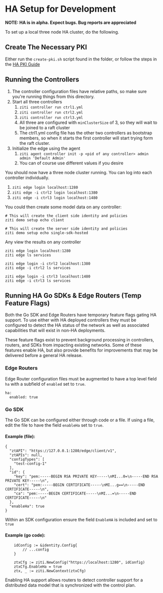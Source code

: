 # HA Setup for Development

**NOTE: HA is in alpha. Expect bugs. Bug reports are appreciated**

To set up a local three node HA cluster, do the following.

## Create The Necessary PKI

Either run the `create-pki.sh` script found in the folder, or follow the steps in
the [HA PKI Guide](./dev-setup-ha-pki.md)

## Running the Controllers

1. The controller configuration files have relative paths, so make sure you're running things from
   this directory.
2. Start all three controllers
    1. `ziti controller run ctrl1.yml`
    2. `ziti controller run ctrl2.yml`
    3. `ziti controller run ctrl3.yml`
    4. All three are configured with `minClusterSize` of 3, so they will wait to be joined to a raft
       cluster
    5. The ctrl1.yml config file has the other two controllers as bootstrap members, so when it
       starts the first controller will start trying form the raft cluster.
3. Initialize the edge using the agent
    1. `ziti agent controller init -p <pid of any controller> admin admin 'Default Admin'`
    2. You can of course use different values if you desire

You should now have a three node cluster running. You can log into each controller individually.

1. `ziti edge login localhost:1280`
2. `ziti edge -i ctrl2 login localhost:1380`
3. `ziti edge -i ctrl3 login localhost:1480`

You could then create some model data on any controller:

```
# This will create the client side identity and policies
ziti demo setup echo client 

# This will create the server side identity and policies
ziti demo setup echo single-sdk-hosted
```

Any view the results on any controller

```
ziti edge login localhost:1280
ziti edge ls services

ziti edge login -i ctrl2 localhost:1380
ziti edge -i ctrl2 ls services

ziti edge login -i ctrl3 localhost:1480
ziti edge -i ctrl3 ls services
```

## Running HA Go SDKs & Edge Routers (Temp Feature Flags)

Both the Go SDK and Edge Routers have temporary feature flags gating HA support. To use either with HA deployed 
controllers they must be configured to detect the HA status of the network as well as associated capabilities that
will exist in non-HA deployments.

These feature flags exist to prevent background processing in controllers, routers, and SDKs from impacting existing
networks. Some of these features enable HA, but also provide benefits for improvements that may be delivered before
a general HA release.

### Edge Routers

Edge Router configuration files must be augmented to have a top level field `ha` with a subfield of `enabled` set 
to `true`.

```
ha:
  enabled: true
```

### Go SDK

The Go SDK can be configured either through code or a file. If using a file, edit the file to have the field `enableHa`
set to `true`.

#### Example (file):

```
{
  "ztAPI": "https://127.0.0.1:1280/edge/client/v1",
  "ztAPIs": null,
  "configTypes": [
    "test-config-1"
  ],
  "id": {
    "key": "pem:-----BEGIN RSA PRIVATE KEY-----\nMI...0=\n-----END RSA PRIVATE KEY-----\n",
    "cert": "pem:-----BEGIN CERTIFICATE-----\nMI...g==\n-----END CERTIFICATE-----\n",
    "ca": "pem:-----BEGIN CERTIFICATE-----\nMI...=\n-----END CERTIFICATE-----\n"
  },
  "enableHa": true
}
```

Within an SDK configuration ensure the field `EnableHA` is included and set to `true`

#### Example (go code):
```
    idConfig := &identity.Config{
		// ...config
	}

	ztxCfg := ziti.NewConfig("https://localhost:1280", idConfig)
	ztxCfg.EnableHa = true
	ztx, _ := ziti.NewContext(ztxCfg)
```
Enabling HA support allows routers to detect
controller support for a distributed data model that is synchronized with the control plan.